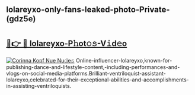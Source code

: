 ## lolareyxo-only-fans​-leaked-photo​-Private-(gdz5e)


# <h2><a href="https://mediaupload.pro?title=lolareyxo&ref=git">🔗👉 🔴 lolareyxo-P𝚑ot𝚘𝚜-V𝚒d𝚎o</a></h2>

[![Corinna Kopf Nue Nu𝚍e𝚜](https://i.imgur.com/0qMVB7G.gif)](https://mediaupload.pro?title=lolareyxo&ref=git)
Online-influencer-lolareyxo,known-for-publishing-dance-and-lifestyle-content,-including-performances-and-vlogs-on-social-media-platforms.Brilliant-ventriloquist-assistant-lolareyxo,celebrated-for-their-exceptional-abilities-and-accomplishments-in-assisting-ventriloquists.  